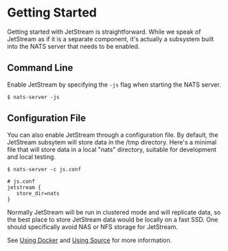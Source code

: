 # Getting Started

Getting started with JetStream is straightforward. While we speak of JetStream as if it is a separate component, it's actually a subsystem built into the NATS server that needs to be enabled.

## Command Line

Enable JetStream by specifying the `-js` flag when starting the NATS server.

`$ nats-server -js`

## Configuration File

You can also enable JetStream through a configuration file. By default, the JetStream subsytem will store data in the /tmp directory. Here's a minimal file that will store data in a local "nats" directory, suitable for development and local testing.

`$ nats-server -c js.conf`

```text
# js.conf
jetstream {
   store_dir=nats
}
```

Normally JetStream will be run in clustered mode and will replicate data, so the best place to store JetStream data would be locally on a fast SSD. One should specifically avoid NAS or NFS storage for JetStream.

See [Using Docker](using_docker.md) and [Using Source](using_source.md) for more information.


